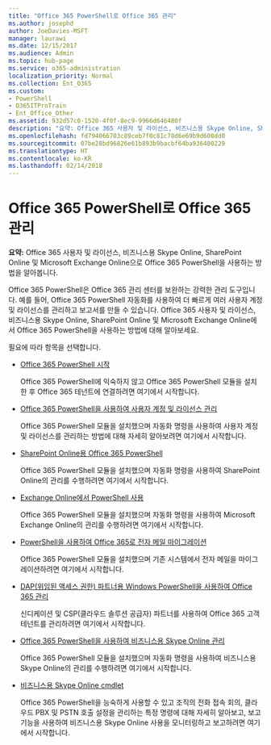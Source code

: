 ```yaml
---
title: "Office 365 PowerShell로 Office 365 관리"
ms.author: josephd
author: JoeDavies-MSFT
manager: laurawi
ms.date: 12/15/2017
ms.audience: Admin
ms.topic: hub-page
ms.service: o365-administration
localization_priority: Normal
ms.collection: Ent_O365
ms.custom:
- PowerShell
- O365ITProTrain
- Ent_Office_Other
ms.assetid: 932d57c0-1520-4f0f-8ec9-9966d646480f
description: "요약: Office 365 사용자 및 라이선스, 비즈니스용 Skype Online, SharePoint Online 및 Microsoft Exchange Online으로 Office 365 PowerShell을 사용하는 방법을 알아봅니다."
ms.openlocfilehash: fd794066703c89ceb7f0c81c78d6e69b9d608dd0
ms.sourcegitcommit: 07be28bd96826e61b893b9bacbf64ba936400229
ms.translationtype: HT
ms.contentlocale: ko-KR
ms.lasthandoff: 02/14/2018
---
```

# <a name="manage-office-365-with-office-365-powershell"></a>Office 365 PowerShell로 Office 365 관리

 **요약:** Office 365 사용자 및 라이선스, 비즈니스용 Skype Online, SharePoint Online 및 Microsoft Exchange Online으로 Office 365 PowerShell을 사용하는 방법을 알아봅니다.
  
Office 365 PowerShell은 Office 365 관리 센터를 보완하는 강력한 관리 도구입니다. 예를 들어, Office 365 PowerShell 자동화를 사용하여 더 빠르게 여러 사용자 계정 및 라이선스를 관리하고 보고서를 만들 수 있습니다. Office 365 사용자 및 라이선스, 비즈니스용 Skype Online, SharePoint Online 및 Microsoft Exchange Online에서 Office 365 PowerShell을 사용하는 방법에 대해 알아보세요. 
  
필요에 따라 항목을 선택합니다.
  
- [Office 365 PowerShell 시작](getting-started-with-office-365-powershell.md)
    
    Office 365 PowerShell에 익숙하지 않고 Office 365 PowerShell 모듈을 설치한 후 Office 365 테넌트에 연결하려면 여기에서 시작합니다.
    
- [Office 365 PowerShell을 사용하여 사용자 계정 및 라이선스 관리](manage-user-accounts-and-licenses-with-office-365-powershell.md)
    
    Office 365 PowerShell 모듈을 설치했으며 자동화 명령을 사용하여 사용자 계정 및 라이선스를 관리하는 방법에 대해 자세히 알아보려면 여기에서 시작합니다.
    
- [SharePoint Online용 Office 365 PowerShell](https://technet.microsoft.com/ko-KR/library/fp161362.aspx)
    
    Office 365 PowerShell 모듈을 설치했으며 자동화 명령을 사용하여 SharePoint Online의 관리를 수행하려면 여기에서 시작합니다.
    
- [Exchange Online에서 PowerShell 사용](https://technet.microsoft.com/library/jj200677%28v=exchg.160%29.aspx)
    
    Office 365 PowerShell 모듈을 설치했으며 자동화 명령을 사용하여 Microsoft Exchange Online의 관리를 수행하려면 여기에서 시작합니다.
    
- [PowerShell을 사용하여 Office 365로 전자 메일 마이그레이션](use-powershell-for-email-migration-to-office-365.md)
    
    Office 365 PowerShell 모듈을 설치했으며 기존 시스템에서 전자 메일을 마이그레이션하려면 여기에서 시작합니다. 
    
- [DAP(위임된 액세스 권한) 파트너용 Windows PowerShell을 사용하여 Office 365 관리](manage-office-365-with-windows-powershell-for-delegated-access-permissions-dap-p.md)
    
    신디케이션 및 CSP(클라우드 솔루션 공급자) 파트너를 사용하여 Office 365 고객 테넌트를 관리하려면 여기에서 시작합니다. 
    
- [Office 365 PowerShell을 사용하여 비즈니스용 Skype Online 관리](manage-skype-for-business-online-with-office-365-powershell.md)
    
    Office 365 PowerShell 모듈을 설치했으며 자동화 명령을 사용하여 비즈니스용 Skype Online의 관리를 수행하려면 여기에서 시작합니다.
    
- [비즈니스용 Skype Online cmdlet](http://technet.microsoft.com/library/141fbda3-992a-4eeb-9352-c6b0ffd760f6.aspx)
    
    Office 365 PowerShell을 능숙하게 사용할 수 있고 조직의 전화 접속 회의, 클라우드 PBX 및 PSTN 호출 설정을 관리하는 특정 명령에 대해 자세히 알아보고, 보고 기능을 사용하여 비즈니스용 Skype Online 사용을 모니터링하고 보고하려면 여기에서 시작합니다.
    

